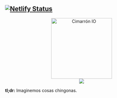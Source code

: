 [![Netlify Status](https://api.netlify.com/api/v1/badges/91c0a7e2-ab81-462c-98af-c61afb43f3d9/deploy-status)](https://app.netlify.com/sites/eager-mestorf-68f35d/deploys)
---

<p align="center">
<img src="http://til.chekos.dev/img/logo.png" width="200" alt="Cimarrón IO"><br>
<a href="https://til.chekos.dev/" target="_blank"><img src="https://img.shields.io/badge/website-Cimarr%C3%B3n%20IO-cd0d7a.svg"></a>
</p>


**tl;dr:** Imaginemos cosas chingonas.

